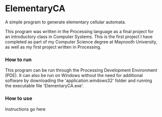 # ElementaryCA
A simple program to generate elementary cellular automata.

This program was written in the Processing language as a final project for an introductory class in Computer Systems. This is the first project I have completed as part of my Computer Science degree at Maynooth University, as well as my first project written in Processing.

### How to run
This program can be run through the Processing Development Environment (PDE). It can also be run on Windows without the need for additional software by downloading the 'application.windows32' folder and running the executable file 'ElementaryCA.exe'.

### How to use
Instructions go here
